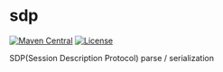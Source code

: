 sdp
=================

[![Maven Central](https://img.shields.io/maven-central/v/io.github.crow-misia.sdp/sdp.svg?label=Maven%20Central)](https://search.maven.org/search?q=g:%22io.github.crow-misia.sdp%22%20AND%20a:%22sdp%22)
[![License](https://img.shields.io/github/license/crow-misia/sdp)](LICENSE)

SDP(Session Description Protocol) parse / serialization

